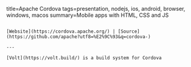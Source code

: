 title=Apache Cordova
tags=presentation, nodejs, ios, android, browser, windows, macos
summary=Mobile apps with HTML, CSS and JS
~~~~~~

[Website](https://cordova.apache.org/) | [Source](https://github.com/apache?utf8=%E2%9C%93&q=cordova-)

---

[Volt](https://volt.build/) is a build system for Cordova
